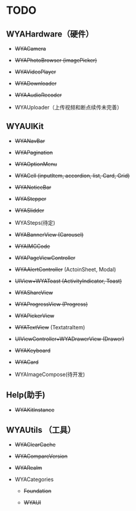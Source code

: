 # TODO

## WYAHardware（硬件）

- ~~WYACamera~~

- ~~WYAPhotoBrowser (imagePicker)~~

- ~~WYAVideoPlayer~~

- ~~WYADownloader~~

- ~~WYAAudioRecoder~~

- WYAUploader（上传视频和断点续传未完善）
    
## WYAUIKit 

- ~~WYANavBar~~

- ~~WYAPagination~~

- ~~WYAOptionMenu~~

- ~~WYACell (inputItem, accordion, list, Card, Grid)~~

- ~~WYANoticeBar~~

- ~~WYAStepper~~

- ~~WYASlidder~~

- WYASteps(待定)

- ~~WYABannerView (Carousel)~~

- ~~WYAIMGCode~~

- ~~WYAPageViewController~~

- ~~WYAAlertController~~ (ActoinSheet, Modal)

- ~~UIView+WYAToast (ActivityIndicator, Toast)~~

- ~~WYAShareView~~

- ~~WYAProgressView (Progress)~~
    
- ~~WYAPickerView~~

- ~~WYATextView~~ (TextatraItem)
    
- ~~UIViewController+WYADrawerView (Drawer)~~
    
- ~~WYAKeyboard~~

- ~~WYACard~~

- WYAImageCompose(待开发)

## Help(助手)
- ~~WYAKitInstance~~

## WYAUtils （工具）
  
- ~~WYAClearCache~~

- ~~WYACompareVersion~~

-  ~~WYARealm~~

- WYACategories

    - ~~Foundation~~  

    - ~~WYAUI~~



    


